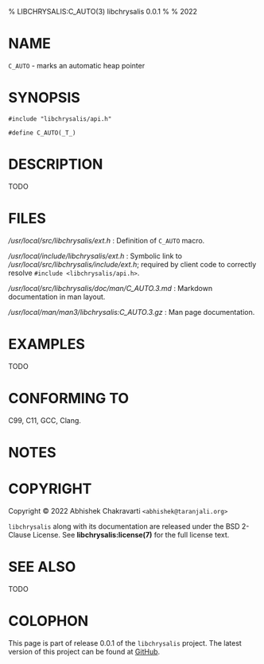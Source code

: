 % LIBCHRYSALIS:C_AUTO(3) libchrysalis 0.0.1
%
% 2022


# NAME

`C_AUTO` - marks an automatic heap pointer


# SYNOPSIS

```
#include "libchrysalis/api.h"

#define C_AUTO(_T_)
```


# DESCRIPTION

TODO


# FILES

*/usr/local/src/libchrysalis/ext.h*
: Definition of `C_AUTO` macro.

*/usr/local/include/libchrysalis/ext.h*
: Symbolic link to */usr/local/src/libchrysalis/include/ext.h*; required by
client code to correctly resolve `#include <libchrysalis/api.h>`.

*/usr/local/src/libchrysalis/doc/man/C_AUTO.3.md*
: Markdown documentation in man layout.

*/usr/local/man/man3/libchrysalis:C_AUTO.3.gz*
: Man page documentation.


# EXAMPLES

TODO


# CONFORMING TO

C99, C11, GCC, Clang.


# NOTES


# COPYRIGHT

Copyright &copy; 2022 Abhishek Chakravarti `<abhishek@taranjali.org>`

`libchrysalis` along with its documentation are released under the BSD 2-Clause
License. See **libchrysalis:license(7)** for the full license text.


# SEE ALSO

TODO


# COLOPHON

This page is part of release 0.0.1 of the `libchrysalis` project. The latest
version of this project can be found at
[GitHub](https://github.com/achakravarti/libchrysalis).

